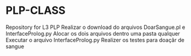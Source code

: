 # PLP-CLASS
Repository for L3 PLP
Realizar o download do arquivos DoarSangue.pl e InterfaceProlog.py
Alocar os dois arquivos dentro uma pasta qualquer
Executar o arquivo InterfaceProlog.py
Realizer os testes para doaçãr de sangue
